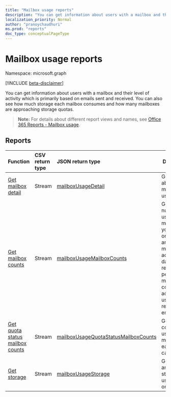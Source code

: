 ```yaml
---
title: "Mailbox usage reports"
description: "You can get information about users with a mailbox and their level of activity which is primarily based on emails sent and received. You can also see how much storage each mailbox consumes and how many mailboxes are approaching storage quotas."
localization_priority: Normal
author: "pranoychaudhuri"
ms.prod: "reports"
doc_type: conceptualPageType
---
```


# Mailbox usage reports

Namespace: microsoft.graph

[!INCLUDE [beta-disclaimer](../../includes/beta-disclaimer.md)]

You can get information about users with a mailbox and their level of activity which is primarily based on emails sent and received. You can also see how much storage each mailbox consumes and how many mailboxes are approaching storage quotas.

> **Note:** For details about different report views and names, see [Office 365 Reports - Mailbox usage](https://support.office.com/client/Mailbox-usage-beffbe01-ce2d-4614-9ae5-7898868e2729).

## Reports

| Function                                 | CSV return type | JSON return type                         | Description                              |
| :--------------------------------------- | :-------------- | :--------------------------------------- | ---------------------------------------- |
| [Get mailbox detail](../api/reportroot-getmailboxusagedetail.md) | Stream          | [mailboxUsageDetail](../resources/mailboxusagedetail.md) | Get details about mailbox usage.         |
| [Get mailbox counts](../api/reportroot-getmailboxusagemailboxcounts.md) | Stream          | [mailboxUsageMailboxCounts](../resources/mailboxusagemailboxcounts.md) | Get the total number of user mailboxes in your organization and how many are active each day of the reporting period. A mailbox is considered active if the user sent or read any email. |
| [Get quota status mailbox counts](../api/reportroot-getmailboxusagequotastatusmailboxcounts.md) | Stream          | [mailboxUsageQuotaStatusMailboxCounts](../resources/mailboxusagequotastatusmailboxcounts.md) | Get the count of user mailboxes in each quota category. |
| [Get storage](../api/reportroot-getmailboxusagestorage.md) | Stream          | [mailboxUsageStorage](../resources/mailboxusagestorage.md) | Get the amount of storage used in your organization. |
